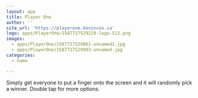 ```yaml
---
layout: app
title: Player One
author: ''
site_url: 'https://playerone.kevincox.ca'
logo: apps/PlayerOne/1587727529229-logo-512.png
images:
  - apps/PlayerOne/1587727529861-unnamed1.jpg
  - apps/PlayerOne/1587727529993-unnamed.jpg
categories:
  - Game

---
```

Simply get everyone to put a finger onto the screen and it will randomly pick a winner. Double tap for more options.
